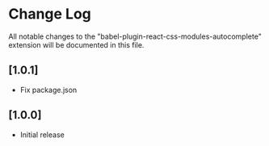 # Change Log

All notable changes to the "babel-plugin-react-css-modules-autocomplete" extension will be documented in this file.

## [1.0.1]

- Fix package.json

## [1.0.0]

- Initial release
